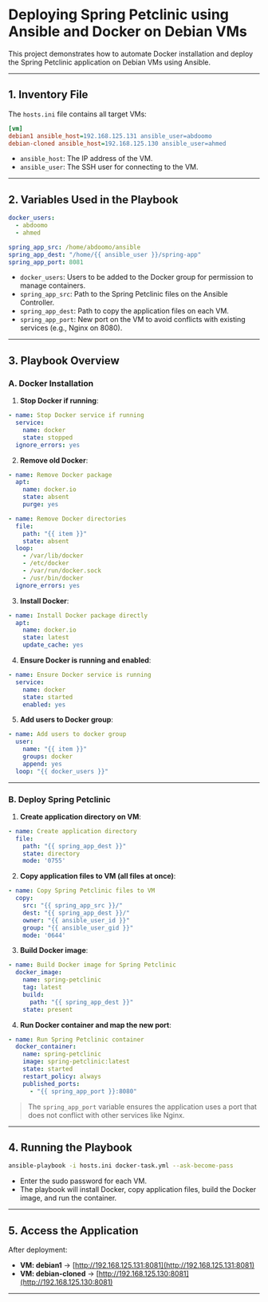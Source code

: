 # Deploying Spring Petclinic using Ansible and Docker on Debian VMs

This project demonstrates how to automate Docker installation and deploy the Spring Petclinic application on Debian VMs using Ansible.

---

## 1. Inventory File

The `hosts.ini` file contains all target VMs:

```ini
[vm]
debian1 ansible_host=192.168.125.131 ansible_user=abdoomo
debian-cloned ansible_host=192.168.125.130 ansible_user=ahmed
```

* `ansible_host`: The IP address of the VM.
* `ansible_user`: The SSH user for connecting to the VM.

---

## 2. Variables Used in the Playbook

```yaml
docker_users:
  - abdoomo
  - ahmed

spring_app_src: /home/abdoomo/ansible
spring_app_dest: "/home/{{ ansible_user }}/spring-app"
spring_app_port: 8081
```

* `docker_users`: Users to be added to the Docker group for permission to manage containers.
* `spring_app_src`: Path to the Spring Petclinic files on the Ansible Controller.
* `spring_app_dest`: Path to copy the application files on each VM.
* `spring_app_port`: New port on the VM to avoid conflicts with existing services (e.g., Nginx on 8080).

---

## 3. Playbook Overview

### A. Docker Installation

1. **Stop Docker if running**:

```yaml
- name: Stop Docker service if running
  service:
    name: docker
    state: stopped
  ignore_errors: yes
```

2. **Remove old Docker**:

```yaml
- name: Remove Docker package
  apt:
    name: docker.io
    state: absent
    purge: yes

- name: Remove Docker directories
  file:
    path: "{{ item }}"
    state: absent
  loop:
    - /var/lib/docker
    - /etc/docker
    - /var/run/docker.sock
    - /usr/bin/docker
  ignore_errors: yes
```

3. **Install Docker**:

```yaml
- name: Install Docker package directly
  apt:
    name: docker.io
    state: latest
    update_cache: yes
```

4. **Ensure Docker is running and enabled**:

```yaml
- name: Ensure Docker service is running
  service:
    name: docker
    state: started
    enabled: yes
```

5. **Add users to Docker group**:

```yaml
- name: Add users to docker group
  user:
    name: "{{ item }}"
    groups: docker
    append: yes
  loop: "{{ docker_users }}"
```

---

### B. Deploy Spring Petclinic

1. **Create application directory on VM**:

```yaml
- name: Create application directory
  file:
    path: "{{ spring_app_dest }}"
    state: directory
    mode: '0755'
```

2. **Copy application files to VM (all files at once)**:

```yaml
- name: Copy Spring Petclinic files to VM
  copy:
    src: "{{ spring_app_src }}/"
    dest: "{{ spring_app_dest }}/"
    owner: "{{ ansible_user_id }}"
    group: "{{ ansible_user_gid }}"
    mode: '0644'
```

3. **Build Docker image**:

```yaml
- name: Build Docker image for Spring Petclinic
  docker_image:
    name: spring-petclinic
    tag: latest
    build:
      path: "{{ spring_app_dest }}"
    state: present
```

4. **Run Docker container and map the new port**:

```yaml
- name: Run Spring Petclinic container
  docker_container:
    name: spring-petclinic
    image: spring-petclinic:latest
    state: started
    restart_policy: always
    published_ports:
      - "{{ spring_app_port }}:8080"
```

> The `spring_app_port` variable ensures the application uses a port that does not conflict with other services like Nginx.

---

## 4. Running the Playbook

```bash
ansible-playbook -i hosts.ini docker-task.yml --ask-become-pass
```

* Enter the sudo password for each VM.
* The playbook will install Docker, copy application files, build the Docker image, and run the container.

---

## 5. Access the Application

After deployment:

* **VM: debian1** → [http://192.168.125.131:8081](http://192.168.125.131:8081)
* **VM: debian-cloned** → [http://192.168.125.130:8081](http://192.168.125.130:8081)

---

